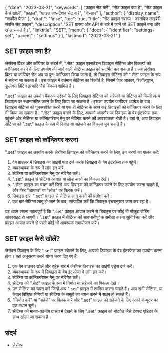 {
"date": "2023-03-21",
  "keywords": [
"फ़ाइल सेट करें",
"सेट फ़ाइल क्या है",
"सेट फ़ाइल कैसे खोलें",
"फ़ाइल",
"फ़ाइल एक्सटेंशन सेट करें",
"विस्तार"
],
  "author": {
"display_name": "शकील फ़ैज़"
},
"draft": "false",
"toc": true,
"title": "सेट फ़ाइल स्वरूप - दस्तावेज़ लाइब्रेरी संपत्ति सेट फ़ाइल",
  "description":"SET प्रारूप और API के बारे में जानें जो SET फ़ाइलें बना और खोल सकते हैं।",
"linktitle": "SET",
  "menu": {
    "docs": {
      "identifier": "settings-set",
"parent" : "settings"
}
},
"lastmod": "2023-03-21"
}

## SET फ़ाइल क्या है?

ज़ेरॉक्स प्रिंटर और कॉपियर के संदर्भ में, ".सेट" फ़ाइल एक्सटेंशन डिवाइस सेटिंग्स और विकल्पों को कॉन्फ़िगर करने के लिए उपयोग की जाने वाली सेटिंग्स फ़ाइल को संदर्भित कर सकता है। जब ज़ेरॉक्स प्रिंटर या कॉपियर सेट अप या पुन: कॉन्फ़िगर किया जाता है, तो डिवाइस सेटिंग्स को ".सेट" फ़ाइल के रूप में सहेजा जा सकता है। इस फ़ाइल में वर्तमान सेटिंग्स का रिकॉर्ड है, जिसमें पेपर आकार, रिज़ॉल्यूशन, डुप्लेक्स प्रिंटिंग इत्यादि जैसे विकल्प शामिल हैं।

".set" फ़ाइल का उपयोग बैकअप उद्देश्यों के लिए डिवाइस सेटिंग्स को सहेजने या सेटिंग्स को किसी अन्य डिवाइस पर स्थानांतरित करने के लिए किया जा सकता है। इसका उपयोग फर्मवेयर अपग्रेड के बाद डिवाइस सेटिंग्स को पुनर्स्थापित करने या एक ही सेटिंग्स के साथ कई डिवाइसों को कॉन्फ़िगर करने के लिए भी किया जा सकता है। ".सेट" फ़ाइल बनाने के लिए, आपको आमतौर पर डिवाइस के वेब इंटरफ़ेस तक पहुंचने और सेटिंग्स या कॉन्फ़िगरेशन मेनू पर नेविगेट करने की आवश्यकता होती है। वहां से, आप डिवाइस सेटिंग्स को ".set" फ़ाइल के रूप में निर्यात या सहेजने का विकल्प चुन सकते हैं।

## SET फ़ाइल को कॉन्फ़िगर करना

".set" फ़ाइल का उपयोग करके ज़ेरॉक्स डिवाइस को कॉन्फ़िगर करने के लिए, इन चरणों का पालन करें:

1. वेब ब्राउज़र में डिवाइस का आईपी पता दर्ज करके डिवाइस के वेब इंटरफ़ेस तक पहुंचें।
2. व्यवस्थापक के रूप में लॉग इन करें.
3. सेटिंग्स या कॉन्फ़िगरेशन मेनू पर नेविगेट करें।
4. ".set" फ़ाइल से सेटिंग्स आयात या लोड करने का विकल्प देखें।
5. ".सेट" फ़ाइल का चयन करें जिसे आप डिवाइस को कॉन्फ़िगर करने के लिए उपयोग करना चाहते हैं, और फिर "आयात" या "लोड" पर क्लिक करें।
6. डिवाइस द्वारा ".set" फ़ाइल से सेटिंग्स लागू करने की प्रतीक्षा करें।
7. एक बार सेटिंग्स लागू हो जाने के बाद, सत्यापित करें कि डिवाइस इच्छानुसार काम कर रहा है।

यह ध्यान रखना महत्वपूर्ण है कि ".set" फ़ाइल आयात करने से डिवाइस पर कोई भी मौजूदा सेटिंग ओवरराइट हो जाएगी। ".set" फ़ाइल में सेटिंग्स की सावधानीपूर्वक समीक्षा करना सुनिश्चित करें और फ़ाइल आयात करने से पहले कोई भी आवश्यक समायोजन करें।

## SET फ़ाइल कैसे खोलें?

ज़ेरॉक्स डिवाइस के लिए ".set" फ़ाइल खोलने के लिए, आपको डिवाइस के वेब इंटरफ़ेस का उपयोग करना होगा। यहां अनुसरण करने योग्य चरण दिए गए हैं:

1. एक वेब ब्राउज़र खोलें और एड्रेस बार में ज़ेरॉक्स डिवाइस का आईपी एड्रेस दर्ज करें।
2. व्यवस्थापक के रूप में डिवाइस के वेब इंटरफ़ेस में लॉग इन करें।
3. सेटिंग्स या कॉन्फ़िगरेशन मेनू पर नेविगेट करें।
4. सेटिंग्स को ".सेट" फ़ाइल के रूप में निर्यात या सहेजने का विकल्प देखें।
5. उन सेटिंग्स का चयन करें जिन्हें आप ".set" फ़ाइल में शामिल करना चाहते हैं। आप सभी सेटिंग्स, या केवल विशिष्ट श्रेणियों या सेटिंग्स के समूहों का चयन करने में सक्षम हो सकते हैं।
6. "निर्यात करें" या "सहेजें" पर क्लिक करें और ".set" फ़ाइल को सहेजने के लिए अपने कंप्यूटर पर एक स्थान चुनें।
7. सेटिंग्स को मानव-पठनीय प्रारूप में देखने के लिए ".set" फ़ाइल को नोटपैड जैसे टेक्स्ट एडिटर के साथ खोला जा सकता है।

## संदर्भ
* [ज़ेरॉक्स](https://en.wikipedia.org/wiki/Xerox)


